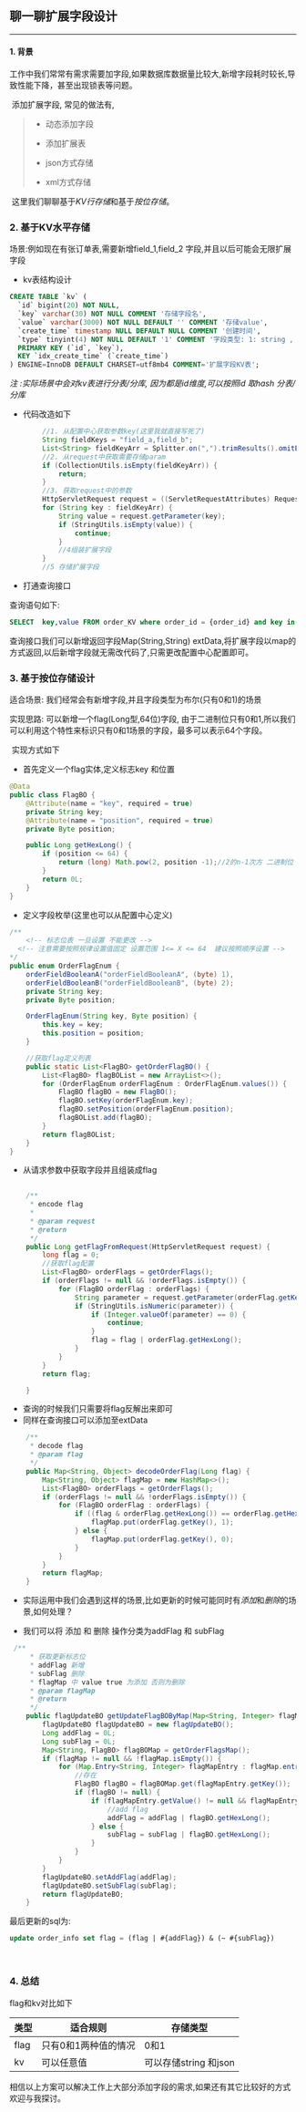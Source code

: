 ## 聊一聊扩展字段设计
---
#### 1. 背景

​		工作中我们常常有需求需要加字段,如果数据库数据量比较大,新增字段耗时较长,导致性能下降，甚至出现锁表等问题。

​     添加扩展字段, 常见的做法有,

>   +  动态添加字段
>
>   +  添加扩展表
>
>   +  json方式存储
>   +  xml方式存储

​     这里我们聊聊基于*KV行存储*和基于*按位存储*。

###  2. 基于KV水平存储

场景:例如现在有张订单表,需要新增field_1,field_2 字段,并且以后可能会无限扩展字段

* kv表结构设计

```sql
CREATE TABLE `kv` (
  `id` bigint(20) NOT NULL,
  `key` varchar(30) NOT NULL COMMENT '存储字段名',
  `value` varchar(3000) NOT NULL DEFAULT '' COMMENT '存储value',
  `create_time` timestamp NULL DEFAULT NULL COMMENT '创建时间',
  `type` tinyint(4) NOT NULL DEFAULT '1' COMMENT '字段类型: 1: string , 2: json',
  PRIMARY KEY (`id`, `key`),
  KEY `idx_create_time` (`create_time`)
) ENGINE=InnoDB DEFAULT CHARSET=utf8mb4 COMMENT='扩展字段KV表';
```

*注 :实际场景中会对kv表进行分表/分库, 因为都是id维度,可以按照id 取hash 分表/分库*

* 代码改造如下

```java
        //1. 从配置中心获取参数key(这里我就直接写死了)
        String fieldKeys = "field_a,field_b";
        List<String> fieldKeyArr = Splitter.on(",").trimResults().omitEmptyStrings().splitToList(fieldKeys);
        //2. 从request中获取需要存储param
        if (CollectionUtils.isEmpty(fieldKeyArr)) {
            return;
        }
        //3. 获取request中的参数
        HttpServletRequest request = ((ServletRequestAttributes) RequestContextHolder.getRequestAttributes()).getRequest();
        for (String key : fieldKeyArr) {
            String value = request.getParameter(key);
            if (StringUtils.isEmpty(value)) {
                continue;
            }
            //4组装扩展字段 
        }
        //5 存储扩展字段
```

* 打通查询接口

查询语句如下:

```sql
SELECT  key,value FROM order_KV where order_id = {order_id} and key in('field_a','field_b')
```

查询接口我们可以新增返回字段Map(String,String) extData,将扩展字段以map的方式返回,以后新增字段就无需改代码了,只需更改配置中心配置即可。

### 3. 基于按位存储设计

 适合场景: 我们经常会有新增字段,并且字段类型为布尔(只有0和1)的场景

 实现思路: 可以新增一个flag(Long型,64位)字段, 由于二进制位只有0和1,所以我们可以利用这个特性来标识只有0和1场景的字段，最多可以表示64个字段。

​    实现方式如下

* 首先定义一个flag实体,定义标志key 和位置

```java
@Data
public class FlagBO {
    @Attribute(name = "key", required = true)
    private String key;
    @Attribute(name = "position", required = true)
    private Byte position;

    public Long getHexLong() {
        if (position <= 64) {
            return (long) Math.pow(2, position -1);//2的n-1次方 二进制位 01 10 100 1000
        }
        return 0L;
    }
}
```

* 定义字段枚举(这里也可以从配置中心定义)

```java
/**
	<!-- 标志位表 一旦设置 不能更改 --> 
  <!-- 注意需要按照规律设置值固定 设置范围 1<= X <= 64  建议按照顺序设置 --> 
*/
public enum OrderFlagEnum {
    orderFieldBooleanA("orderFieldBooleanA", (byte) 1),
    orderFieldBooleanB("orderFieldBooleanB", (byte) 2);
    private String key;
    private Byte position;

    OrderFlagEnum(String key, Byte position) {
        this.key = key;
        this.position = position;
    }

    //获取flag定义列表
    public static List<FlagBO> getOrderFlagBO() {
        List<FlagBO> flagBOList = new ArrayList<>();
        for (OrderFlagEnum orderFlagEnum : OrderFlagEnum.values()) {
            FlagBO flagBO = new FlagBO();
            flagBO.setKey(orderFlagEnum.key);
            flagBO.setPosition(orderFlagEnum.position);
            flagBOList.add(flagBO);
        }
        return flagBOList;
    }
}
```

* 从请求参数中获取字段并且组装成flag

```java
  
    /**
     * encode flag
     *
     * @param request
     * @return
     */
    public Long getFlagFromRequest(HttpServletRequest request) {
        long flag = 0;
        //获取flag配置
        List<FlagBO> orderFlags = getOrderFlags();
        if (orderFlags != null && !orderFlags.isEmpty()) {
            for (FlagBO orderFlag : orderFlags) {
                String parameter = request.getParameter(orderFlag.getKey());
                if (StringUtils.isNumeric(parameter)) {
                    if (Integer.valueOf(parameter) == 0) {
                        continue;
                    }
                    flag = flag | orderFlag.getHexLong();
                }
            }
        }
        return flag;

    }
```

* 查询的时候我们只需要将flag反解出来即可
* 同样在查询接口可以添加至extData

```java
    /**
     * decode flag
     * @param flag
     */
    public Map<String, Object> decodeOrderFlag(Long flag) {
        Map<String, Object> flagMap = new HashMap<>();
        List<FlagBO> orderFlags = getOrderFlags();
        if (orderFlags != null && !orderFlags.isEmpty()) {
            for (FlagBO orderFlag : orderFlags) {
                if ((flag & orderFlag.getHexLong()) == orderFlag.getHexLong()) {
                    flagMap.put(orderFlag.getKey(), 1);
                } else {
                    flagMap.put(orderFlag.getKey(), 0);
                }
            }
        }
        return flagMap;
    }
```



*  实际运用中我们会遇到这样的场景,比如更新的时候可能同时有*添加*和*删除*的场景,如何处理？

* 我们可以将 添加 和 删除 操作分类为addFlag 和 subFlag

```java
 /**
     * 获取更新标志位
     * addFlag 新增
     * subFlag 删除
     * flagMap 中 value true 为添加 否则为删除
     * @param flagMap
     * @return
     */
    public flagUpdateBO getUpdateFlagBOByMap(Map<String, Integer> flagMap) {
        flagUpdateBO flagUpdateBO = new flagUpdateBO();
        Long addFlag = 0L;
        Long subFlag = 0L;
        Map<String, FlagBO> flagBOMap = getOrderFlagsMap();
        if (flagMap != null && !flagMap.isEmpty()) {
            for (Map.Entry<String, Integer> flagMapEntry : flagMap.entrySet()) {
                //存在
                FlagBO flagBO = flagBOMap.get(flagMapEntry.getKey());
                if (flagBO != null) {
                    if (flagMapEntry.getValue() != null && flagMapEntry.getValue() > 0) {
                        //add flag
                        addFlag = addFlag | flagBO.getHexLong();
                    } else {
                        subFlag = subFlag | flagBO.getHexLong();
                    }
                }
            }
        }
        flagUpdateBO.setAddFlag(addFlag);
        flagUpdateBO.setSubFlag(subFlag);
        return flagUpdateBO;
    }
```

最后更新的sql为:

```sql
update order_info set flag = (flag | #{addFlag}) & (~ #{subFlag})
```

​      

### 4. 总结

flag和kv对比如下

| 类型 | 适合规则             | 存储类型              |
| ---- | -------------------- | --------------------- |
| flag | 只有0和1两种值的情况 | 0和1                  |
| kv   | 可以任意值           | 可以存储string 和json |

相信以上方案可以解决工作上大部分添加字段的需求,如果还有其它比较好的方式欢迎与我探讨。

